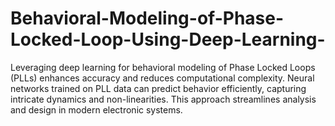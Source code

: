 # Behavioral-Modeling-of-Phase-Locked-Loop-Using-Deep-Learning-
Leveraging deep learning for behavioral modeling of Phase Locked Loops (PLLs) enhances accuracy and reduces computational complexity. Neural networks trained on PLL data can predict behavior efficiently, capturing intricate dynamics and non-linearities. This approach streamlines analysis and design in modern electronic systems.

